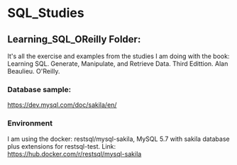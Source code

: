 # SQL_Studies

## Learning_SQL_OReilly Folder:
It's all the exercise and examples from the studies I am doing with the book:
  Learning SQL. Generate, Manipulate, and Retrieve Data. Third Edittion. Alan Beaulieu. O'Reilly.
  
  
### Database sample:
https://dev.mysql.com/doc/sakila/en/

### Environment
I am using the docker: restsql/mysql-sakila, MySQL 5.7 with sakila database plus extensions for restsql-test. Link: https://hub.docker.com/r/restsql/mysql-sakila
